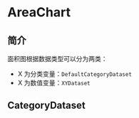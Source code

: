 # AreaChart

## 简介

面积图根据数据类型可以分为两类：

- X 为分类变量：`DefaultCategoryDataset`
- X 为数值变量：`XYDataset`

## CategoryDataset

